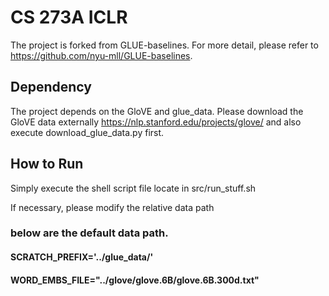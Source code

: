 # CS 273A ICLR

The project is forked from GLUE-baselines. For more detail, please refer to https://github.com/nyu-mll/GLUE-baselines.

## Dependency

The project depends on the GloVE and glue_data. Please download the GloVE data externally https://nlp.stanford.edu/projects/glove/ and also execute download_glue_data.py first.


## How to Run

Simply execute the shell script file locate in src/run_stuff.sh

If necessary, please modify the relative data path

### below are the default data path.

#### SCRATCH_PREFIX='../glue_data/'

#### WORD_EMBS_FILE="../glove/glove.6B/glove.6B.300d.txt"